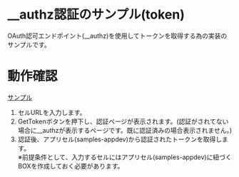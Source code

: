 # __authz認証のサンプル(token)
OAuth認可エンドポイント(__authz)を使用してトークンを取得する為の実装のサンプルです。

# 動作確認
[サンプル](https://samples-appdev.demo.personium.io/__/01_simplest_app_implicit_flow/html/sample.html)

1. セルURLを入力します。  
1. GetTokenボタンを押下し、認証ページが表示されます。(認証がされてない場合に__authzが表示するページです。既に認証済みの場合表示されません。)  
1. 認証後、アプリセル(samples-appdev)から認証されたトークンを取得します。  
※前提条件として、入力するセルにはアプリセル(samples-appdev)に紐づくBOXを作成しておく必要があります。
